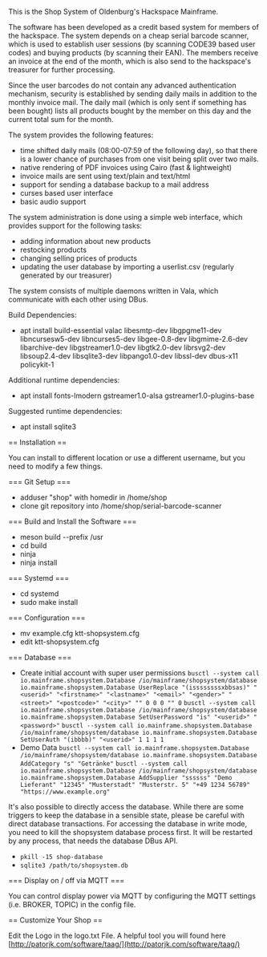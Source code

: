 This is the Shop System of Oldenburg's Hackspace Mainframe.

The software has been developed as a credit based system for members of the
hackspace. The system depends on a cheap serial barcode scanner, which is used
to establish user sessions (by scanning CODE39 based user codes) and buying
products (by scanning their EAN). The members receive an invoice at the end of
the month, which is also send to the hackspace's treasurer for further processing.

Since the user barcodes do not contain any advanced authentication mechanism,
security is established by sending daily mails in addition to the monthly
invoice mail. The daily mail (which is only sent if something has been bought)
lists all products bought by the member on this day and the current total sum
for the month.

The system provides the following features:
 * time shifted daily mails (08:00-07:59 of the following day), so that there
   is a lower chance of purchases from one visit being split over two mails.
 * native rendering of PDF invoices using Cairo (fast & lightweight)
 * invoice mails are sent using text/plain and text/html
 * support for sending a database backup to a mail address
 * curses based user interface
 * basic audio support

The system administration is done using a simple web interface, which provides
support for the following tasks:
 * adding information about new products
 * restocking products
 * changing selling prices of products
 * updating the user database by importing a userlist.csv
   (regularly generated by our treasurer)

The system consists of multiple daemons written in Vala, which communicate
with each other using DBus.

Build Dependencies:
 * apt install build-essential valac libesmtp-dev libgpgme11-dev libncursesw5-dev libncurses5-dev libgee-0.8-dev libgmime-2.6-dev libarchive-dev libgstreamer1.0-dev libgtk2.0-dev librsvg2-dev libsoup2.4-dev libsqlite3-dev libpango1.0-dev libssl-dev dbus-x11 policykit-1

Additional runtime dependencies:
 * apt install fonts-lmodern gstreamer1.0-alsa gstreamer1.0-plugins-base

Suggested runtime dependencies:
 * apt install sqlite3

== Installation ==

You can install to different location or use a different username,
but you need to modify a few things.

=== Git Setup ===

 * adduser "shop" with homedir in /home/shop
 * clone git repository into /home/shop/serial-barcode-scanner

=== Build and Install the Software ===

 * meson build --prefix /usr
 * cd build
 * ninja
 * ninja install

=== Systemd ===

 * cd systemd
 * sudo make install

=== Configuration ===

 * mv example.cfg ktt-shopsystem.cfg
 * edit ktt-shopsystem.cfg

=== Database ===

 * Create initial account with super user permissions
  `busctl --system call io.mainframe.shopsystem.Database /io/mainframe/shopsystem/database io.mainframe.shopsystem.Database UserReplace "(issssssssxbbsas)" "<userid>" "<firstname>" "<lastname>" "<email>" "<gender>" "<street>" "<postcode>" "<city>" "" 0 0 0 "" 0`
  `busctl --system call io.mainframe.shopsystem.Database /io/mainframe/shopsystem/database io.mainframe.shopsystem.Database SetUserPassword "is" "<userid>" "<password>"`
  `busctl --system call io.mainframe.shopsystem.Database /io/mainframe/shopsystem/database io.mainframe.shopsystem.Database SetUserAuth "(ibbbb)" "<userid>" 1 1 1 1`
 * Demo Data
  `busctl --system call io.mainframe.shopsystem.Database /io/mainframe/shopsystem/database io.mainframe.shopsystem.Database AddCategory "s" "Getränke"`
  `busctl --system call io.mainframe.shopsystem.Database /io/mainframe/shopsystem/database io.mainframe.shopsystem.Database AddSupplier "ssssss" "Demo Lieferant" "12345" "Musterstadt" "Musterstr. 5" "+49 1234 56789" "https://www.example.org"`

It's also possible to directly access the database. While there are
some triggers to keep the database in a sensible state, please be
careful with direct database transactions. For accessing the database
in write mode, you need to kill the shopsystem database process first.
It will be restarted by any process, that needs the database DBus API.

 * `pkill -15 shop-database`
 * `sqlite3 /path/to/shopsystem.db`

=== Display on / off via MQTT ===

You can control display power via MQTT by configuring the MQTT settings (i.e. BROKER, TOPIC) in the config file.

== Customize Your Shop ==

Edit the Logo in the logo.txt File.
A helpful tool you will found here [http://patorjk.com/software/taag/](http://patorjk.com/software/taag/)
